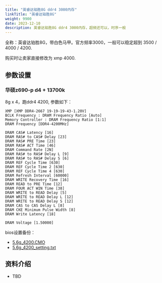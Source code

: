```yaml
---
title: "英睿达铂胜8G ddr4 3000内存"
linkTitle: "英睿达铂胜8G"
weight: 9900
date: 2023-12-10
description: 英睿达铂胜8G ddr4 3000内存，超频还可以，时序一般
---
```


全称：英睿达铂胜8G，带白色马甲。官方频率3000，一般可以稳定超到 3500 / 4000 / 4200. 

购买时让卖家直接修改为 xmp 4000. 

## 参数设置

### 华硕z690-p d4 + 13700k

 8g x 4，跑ddr4 4200, 参数如下：

```properties
XMP [XMP DDR4-2667 19-19-19-43-1.20V]
BCLK Frequency : DRAM Frequency Ratio [Auto]
Memory Controller : DRAM Frequency Ratio [1:1]
DRAM Frequency [DDR4-4200MHz]

DRAM CAS# Latency [16]
DRAM RAS# to CAS# Delay [23]
DRAM RAS# PRE Time [23]
DRAM RAS# ACT Time [46]
DRAM Command Rate [2N]
DRAM RAS# to RAS# Delay L [9]
DRAM RAS# to RAS# Delay S [6]
DRAM REF Cycle Time [630]
DRAM REF Cycle Time 2 [630]
DRAM REF Cycle Time 4 [630]
DRAM Refresh Interval [60000]
DRAM WRITE Recovery Time [16]
DRAM READ to PRE Time [12]
DRAM FOUR ACT WIN Time [38]
DRAM WRITE to READ Delay [5]
DRAM WRITE to READ Delay L [12]
DRAM WRITE to READ Delay S [12]
DRAM CAS to CAS Delay L [8]
DRAM CKE Minimum Pulse Width [8]
DRAM Write Latency [18]

DRAM Voltage [1.50000]
```

bios设置备份：

- [5.6g_4200.CMO](images/5.6g_4200.CMO) 
-  [5.6g_4200_setting.txt](images/5.6g_4200_setting.txt) 

## 资料介绍

- TBD
